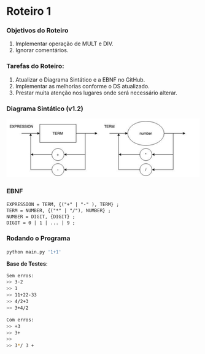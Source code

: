 # Roteiro 1

### Objetivos do Roteiro
1. Implementar operação de MULT e DIV.
2. Ignorar comentários.

### Tarefas do Roteiro:
1. Atualizar o Diagrama Sintático e a EBNF no GitHub.
2. Implementar as melhorias conforme o DS atualizado.
3. Prestar muita atenção nos lugares onde será necessário alterar.

### Diagrama Sintático (v1.2)

![Diagrama sintático](./diagrama-roteiro2.png)

### EBNF

```
EXPRESSION = TERM, {("+" | "-" ), TERM} ;
TERM = NUMBER, {("*" | "/"), NUMBER} ;
NUMBER = DIGIT, {DIGIT} ;
DIGIT = 0 | 1 | ... | 9 ;
```

### Rodando o Programa

``` bash
python main.py '1+1'
```

**Base de Testes**:
```bash
Sem erros:
>> 3-2
>> 1
>> 11+22-33
>> 4/2+3
>> 3+4/2
```
```bash
Com erros:
>> +3
>> 3+
>>
>> 3*/ 3 +
```


